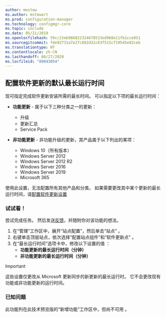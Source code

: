 ```yaml
---
author: mestew
ms.author: mstewart
ms.prod: configuration-manager
ms.technology: configmgr-core
ms.topic: include
ms.date: 05/21/2019
ms.openlocfilehash: 59cc15eb986822324678533ed968e11fb1cce951
ms.sourcegitcommit: fde92731a7e27c892d32c63f515cf19545e02ceb
ms.translationtype: HT
ms.contentlocale: zh-CN
ms.lasthandoff: 08/27/2020
ms.locfileid: "89043054"
---
```

## <a name="configure-the-default-maximum-run-time-for-software-updates"></a><a name="bkmk_timeout"></a> 配置软件更新的默认最长运行时间

<!--3734426-->

现可指定完成软件更新安装所需的最长时间。 可以指定以下项的最长运行时间：

- **功能更新** - 属于以下三种分类之一的更新：
    - 升级
    - 更新汇总
    - Service Pack

- **非功能更新** - 非功能升级的更新，其产品属于以下列出的某项：
    - Windows 10（所有版本）
    - Windows Server 2012
    - Windows Server 2012 R2
    - Windows Server 2016
    - Windows Server 2019
    - Microsoft 365

使用此设置，无法配置所有其他产品和分类。 如果需要更改其中某个更新的最长运行时间，请[配置软件更新设置](../../../../../sum/get-started/manage-settings-for-software-updates.md#BKMK_SoftwareUpdatesSettings)

### <a name="try-it-out"></a>试试看！

尝试完成任务。 然后发送[反馈](../../../../understand/find-help.md#product-feedback)，并随附你对该功能的想法。

1. 在“管理”工作区中，展开“站点配置”，然后单击“站点”    。
1. 右键单击顶层站点，依次选择“配置站点组件”和“软件更新点”   。
1. 在“最长运行时间”选项卡中，修改以下设置的值  ： 
   - **功能更新的最长运行时间（分钟）**
   - **非功能更新的最长运行时间（分钟）**

> [!IMPORTANT]  
> 这些设置仅更改从 Microsoft 更新同步的新更新的最长运行时。 它不会更改现有功能或非功能更新的运行时间。

### <a name="known-issue"></a>已知问题

此功能列在此技术预览版的“新增功能”工作区中，但尚不可用  。
